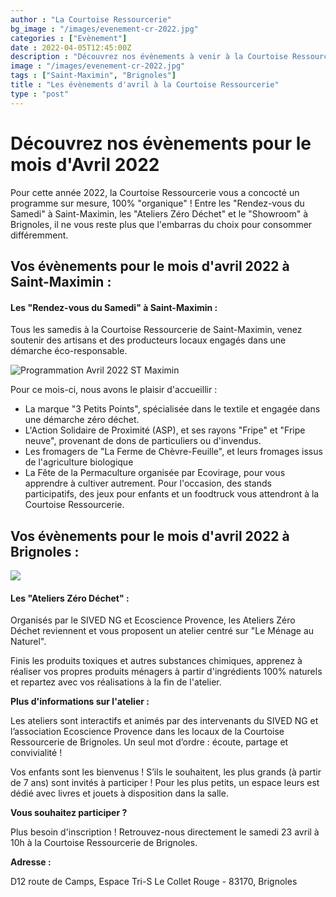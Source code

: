 ```yaml
---
author : "La Courtoise Ressourcerie"
bg_image : "/images/evenement-cr-2022.jpg"
categories : ["Evènement"]
date : 2022-04-05T12:45:00Z
description : "Découvrez nos évènements à venir à la Courtoise Ressourcerie de Brignoles et Saint-Maximin"
image : "/images/evenement-cr-2022.jpg"
tags : ["Saint-Maximin", "Brignoles"]
title : "Les évènements d'avril à la Courtoise Ressourcerie"
type : "post"
---
```


# Découvrez nos évènements pour le mois d'Avril 2022

Pour cette année 2022, la Courtoise Ressourcerie vous a concocté un programme sur mesure, 100% "organique" !  Entre les "Rendez-vous du Samedi" à Saint-Maximin, les "Ateliers Zéro Déchet" et le "Showroom" à  Brignoles, il ne vous reste plus que l'embarras du choix pour consommer différemment.

## Vos évènements pour le mois d'avril 2022 à Saint-Maximin :

#### Les "Rendez-vous du Samedi" à Saint-Maximin :

Tous les samedis à la Courtoise Ressourcerie de Saint-Maximin, venez soutenir des artisans et des producteurs locaux engagés dans une démarche éco-responsable.

![Programmation Avril 2022 ST Maximin](/images/avril-2022-st-max.png "Programmation Avril 2022 ST Maximin")

Pour ce mois-ci, nous avons le plaisir d'accueillir :

* La marque "3 Petits Points", spécialisée dans le textile et engagée dans une démarche zéro déchet.
* L'Action Solidaire de Proximité (ASP), et ses rayons "Fripe" et "Fripe neuve", provenant de dons de particuliers ou d'invendus.
* Les fromagers de "La Ferme de Chèvre-Feuille", et leurs fromages issus de l'agriculture biologique
* La Fête de la Permaculture organisée par Ecovirage, pour vous apprendre à cultiver autrement. Pour l'occasion, des stands participatifs, des jeux pour enfants et un foodtruck vous attendront à la Courtoise Ressourcerie.

## Vos évènements pour le mois d'avril 2022 à Brignoles :

![](/images/avril-2022-brignoles.png)

#### Les "Ateliers Zéro Déchet" :

Organisés par le SIVED NG et Ecoscience Provence, les Ateliers Zéro Déchet reviennent et vous proposent un atelier centré sur "Le Ménage au Naturel".

Finis les produits toxiques et autres substances chimiques, apprenez à réaliser vos propres produits ménagers à partir d'ingrédients 100% naturels et repartez avec vos réalisations à la fin de l'atelier.

**Plus d'informations sur l'atelier :**

Les ateliers sont interactifs et animés par des intervenants du SIVED NG et l’association Ecoscience Provence dans les locaux de la Courtoise Ressourcerie de Brignoles. Un seul mot d’ordre : écoute, partage et convivialité !

Vos enfants sont les bienvenus ! S’ils le souhaitent, les plus grands (à partir de 7 ans) sont invités à participer ! Pour les plus petits, un espace leurs est dédié avec livres et jouets à disposition dans la salle.

**Vous souhaitez participer ?**

Plus besoin d'inscription ! Retrouvez-nous directement le samedi 23 avril à 10h à la Courtoise Ressourcerie de Brignoles.

**Adresse :**

D12 route de Camps, Espace Tri-S Le Collet Rouge - 83170, Brignoles
